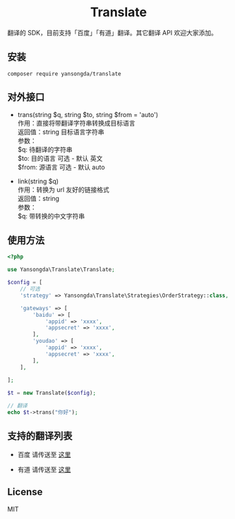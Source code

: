 <h1 align="center">Translate</h1>

翻译的 SDK，目前支持「百度」「有道」翻译。其它翻译 API 欢迎大家添加。

## 安装
`composer require yansongda/translate`

## 对外接口
- trans(string $q, string $to, string $from = 'auto')  
作用：直接将带翻译字符串转换成目标语言  
返回值：string 目标语言字符串  
参数：  
$q: 待翻译的字符串  
$to: 目的语言    可选 - 默认 英文  
$from: 源语言   可选 - 默认 auto  

- link(string $q)  
作用：转换为 url 友好的链接格式  
返回值：string   
参数：  
$q: 带转换的中文字符串  

## 使用方法
```php
<?php

use Yansongda\Translate\Translate;

$config = [
    // 可选
    'strategy' => Yansongda\Translate\Strategies\OrderStrategy::class,

    'gateways' => [
        'baidu' => [
            'appid' => 'xxxx',
            'appsecret' => 'xxxx',
        ],
        'youdao' => [
            'appid' => 'xxxx',
            'appsecret' => 'xxxx',
        ],
    ],
    
];

$t = new Translate($config);

// 翻译
echo $t->trans("你好");
```

## 支持的翻译列表
- 百度
请传送至 [这里](http://api.fanyi.baidu.com/api/trans/product/apidoc)  

- 有道
请传送至 [这里](http://ai.youdao.com/docs/doc-trans-api.s#p05)

## License
MIT